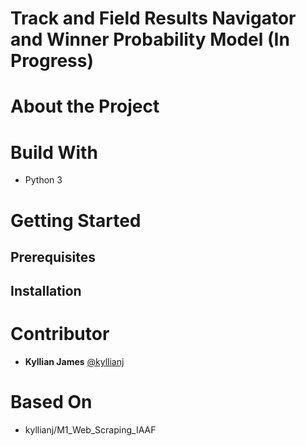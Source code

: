 # Track and Field Results Navigator and Winner Probability Model (In Progress)

# About the Project

# Build With 

- Python 3

# Getting Started

## Prerequisites

## Installation

# Contributor

- **Kyllian James** [@kyllianj](https://github.com/kyllianj)

# Based On 

- kyllianj/M1_Web_Scraping_IAAF 
